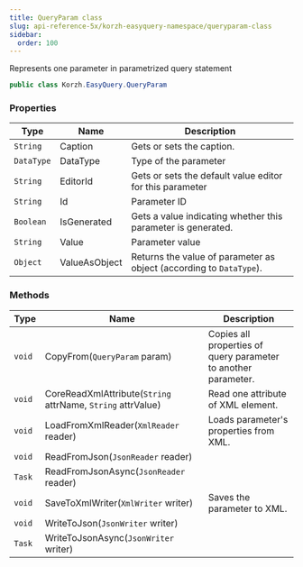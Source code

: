 ```yaml
---
title: QueryParam class
slug: api-reference-5x/korzh-easyquery-namespace/queryparam-class
sidebar:
  order: 100
---
```


Represents one parameter in parametrized query statement
```csharp
public class Korzh.EasyQuery.QueryParam

```

### Properties

| Type | Name | Description | 
| --- | --- | --- | 
| `String` | Caption | Gets or sets the caption. | 
| `DataType` | DataType | Type of the parameter | 
| `String` | EditorId | Gets or sets the default value editor for this parameter | 
| `String` | Id | Parameter ID | 
| `Boolean` | IsGenerated | Gets a value indicating whether this parameter is generated. | 
| `String` | Value | Parameter value | 
| `Object` | ValueAsObject | Returns the value of parameter as object (according to `DataType`). | 


### Methods

| Type | Name | Description | 
| --- | --- | --- | 
| `void` | CopyFrom(`QueryParam` param) | Copies all properties of query parameter to another parameter. | 
| `void` | CoreReadXmlAttribute(`String` attrName, `String` attrValue) | Read one attribute of XML element. | 
| `void` | LoadFromXmlReader(`XmlReader` reader) | Loads parameter's properties from XML. | 
| `void` | ReadFromJson(`JsonReader` reader) |  | 
| `Task` | ReadFromJsonAsync(`JsonReader` reader) |  | 
| `void` | SaveToXmlWriter(`XmlWriter` writer) | Saves the parameter to XML. | 
| `void` | WriteToJson(`JsonWriter` writer) |  | 
| `Task` | WriteToJsonAsync(`JsonWriter` writer) |  |
